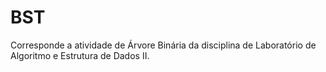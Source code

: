 # BST
Corresponde a atividade de Árvore Binária da disciplina de Laboratório de Algoritmo e Estrutura de Dados II.
